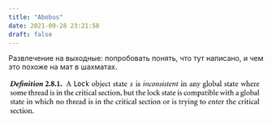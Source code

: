 ```yaml
---
title: "Abobus"
date: 2021-09-28 23:21:58
draft: false
---
```


Развлечение на выходные: попробовать понять, что тут написано, и чем это похоже на мат в шахматах.

![](/img/vk/F2CuCk8VvrE.jpg)

